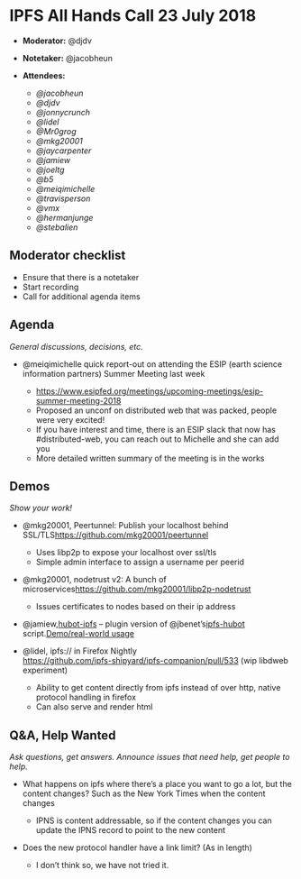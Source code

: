 # IPFS All Hands Call 23 July 2018

-   **Moderator:** @djdv
-   **Notetaker:** @jacobheun
-   **Attendees:**

    -   _@jacobheun_
    -   _@djdv_
    -   _@jonnycrunch_
    -   _@lidel_
    -   _@Mr0grog_
    -   _@mkg20001_
    -   _@jaycarpenter_
    -   _@jamiew_
    -   _@joeltg_
    -   _@b5_
    -   _@meiqimichelle_
    -   _@travisperson_
    -   _@vmx_
    -   _@hermanjunge_
    -   _@stebalien_

## Moderator checklist

-   Ensure that there is a notetaker
-   Start recording
-   Call for additional agenda items

## Agenda

_General discussions, decisions, etc._

-   @meiqimichelle quick report-out on attending the ESIP (earth science information partners) Summer Meeting last week

    -   <https://www.esipfed.org/meetings/upcoming-meetings/esip-summer-meeting-2018> 
    -   Proposed an unconf on distributed web that was packed, people were very excited!
    -   If you have interest and time, there is an ESIP slack that now has #distributed-web, you can reach out to Michelle and she can add you
    -   More detailed written summary of the meeting is in the works

## Demos

_Show your work!_

-   @mkg20001, Peertunnel: Publish your localhost behind SSL/TLS<https://github.com/mkg20001/peertunnel>

    -   Uses libp2p to expose your localhost over ssl/tls
    -   Simple admin interface to assign a username per peerid

-   @mkg20001, nodetrust v2: A bunch of microservices<https://github.com/mkg20001/libp2p-nodetrust>

    -   Issues certificates to nodes based on their ip address

-   @jamiew,[hubot-ipfs](https://github.com/jamiew/hubot-ipfs) – plugin version of @jbenet’s[ipfs-hubot](https://github.com/ipfs/ipfs-hubot) script.[Demo/real-world usage](https://github.com/jamiew/spacecat/blob/master/external-scripts.json)
-   @lidel, ipfs:// in Firefox Nightly  
    <https://github.com/ipfs-shipyard/ipfs-companion/pull/533> (wip libdweb experiment)

    -   Ability to get content directly from ipfs instead of over http, native protocol handling in firefox
    -   Can also serve and render html

## Q&A, Help Wanted

_Ask questions, get answers. Announce issues that need help, get people to help._

-   What happens on ipfs where there’s a place you want to go a lot, but the content changes? Such as the New York Times when the content changes

    -   IPNS is content addressable, so if the content changes you can update the IPNS record to point to the new content

-   Does the new protocol handler have a link limit? (As in length)

    -   I don’t think so, we have not tried it.
